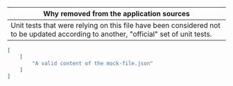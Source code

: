 |Why removed from the application sources|
|-|
|Unit tests that were relying on this file have been considered not to be updated according to another, "official" set of unit tests.|

```json
[
    [
        "A valid content of the mock-file.json"
    ]
]
```